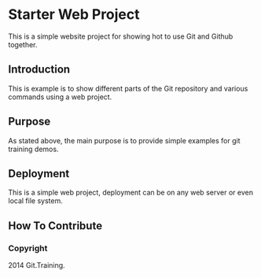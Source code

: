 # Starter Web Project

This is a simple website project for showing hot to use Git and Github together.

## Introduction

This is example is to show different parts of the Git repository and various commands using a web project.

## Purpose

As stated above, the main purpose is to provide simple examples for git training demos.

## Deployment

This is a simple web project, deployment can be on any web server or even local file system.

## How To Contribute

### Copyright

2014 Git.Training.